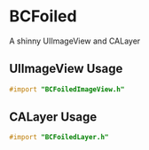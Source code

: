 # BCFoiled
A shinny UIImageView and CALayer

## UIImageView Usage
```objective-c
#import "BCFoiledImageView.h"
```

## CALayer Usage
```objective-c
#import "BCFoiledLayer.h"
```
